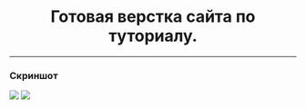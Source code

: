 <h1 align="center">Готовая верстка сайта по туториалу.</h1>
<hr>

<h3>Скриншот</h3>
<img src="https://user-images.githubusercontent.com/107222527/188509951-66bd1383-9079-4a17-ac54-1ff3347bfc2e.png" width=''>
<img src="https://user-images.githubusercontent.com/107222527/188509953-98e68265-9486-4d1e-a962-045ac065b557.png" width=''>
